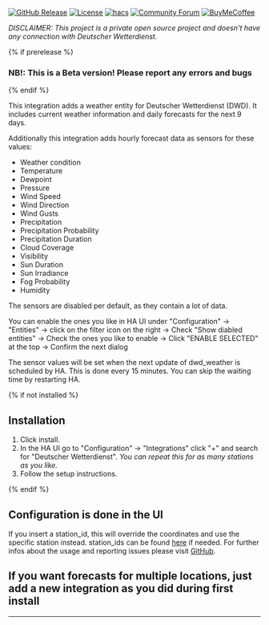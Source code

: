 [![GitHub Release][releases-shield]][releases]
[![License][license-shield]](LICENSE)
[![hacs][hacsbadge]](hacs)
[![Community Forum][forum-shield]][forum]
[![BuyMeCoffee][buymecoffeebadge]][buymecoffee]

_DISCLAIMER: This project is a private open source project and doesn't have any connection with Deutscher Wetterdienst._

{% if prerelease %}

### NB!: This is a Beta version! Please report any errors and bugs

{% endif %}

This integration adds a weather entity for Deutscher Wetterdienst (DWD). It includes current weather information and daily forecasts for the next 9 days.

Additionally this integration adds hourly forecast data as sensors for these values:

- Weather condition
- Temperature
- Dewpoint
- Pressure
- Wind Speed
- Wind Direction
- Wind Gusts
- Precipitation
- Precipitation Probability
- Precipitation Duration
- Cloud Coverage
- Visibility
- Sun Duration
- Sun Irradiance
- Fog Probability
- Humidity

The sensors are disabled per default, as they contain a lot of data. 

You can enable the ones you like in HA UI under "Configuration" -> "Entities" -> click on the filter icon on the right -> Check "Show diabled entities" -> Check the ones you like to enable -> Click "ENABLE SELECTED" at the top -> Confirm the next dialog

The sensor values will be set when the next update of dwd_weather is scheduled by HA. This is done every 15 minutes. You can skip the waiting time by restarting HA.

{% if not installed %}

## Installation

1. Click install.
1. In the HA UI go to "Configuration" -> "Integrations" click "+" and search for "Deutscher Wetterdienst".
  _You can repeat this for as many stations as you like._
1. Follow the setup instructions.

{% endif %}

## Configuration is done in the UI

If you insert a station_id, this will override the coordinates and use the specific station instead. station_ids can be found [here](https://github.com/FL550/simple_dwd_weatherforecast/blob/master/simple_dwd_weatherforecast/stations.py) if needed. For further infos about the usage and reporting issues please visit [GitHub](github).

## If you want forecasts for multiple locations, just add a new integration as you did during first install



***

[hacs]: https://github.com/custom-components/hacs
[hacsbadge]: https://img.shields.io/badge/HACS-Custom-orange.svg?style=for-the-badge
[forum-shield]: https://img.shields.io/badge/community-forum-brightgreen.svg?style=for-the-badge
[forum]: https://community.home-assistant.io/t/deutscher-wetterdienst-dwd/217488
[license-shield]: https://img.shields.io/github/license/custom-components/blueprint.svg?style=for-the-badge
[releases-shield]: https://img.shields.io/github/release/custom-components/blueprint.svg?style=for-the-badge
[releases]: https://github.com/FL550/dwd_weather/releases
[github]: https://github.com/FL550/dwd_weather
[buymecoffee]: https://www.buymeacoffee.com/FL550
[buymecoffeebadge]: https://img.shields.io/badge/buy%20me%20a%20coffee-donate-yellow?style=for-the-badge